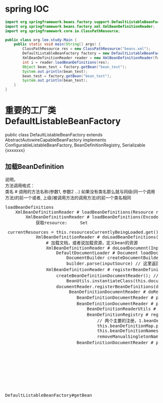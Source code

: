 # spring IOC
```java
import org.springframework.beans.factory.support.DefaultListableBeanFactory;
import org.springframework.beans.factory.xml.XmlBeanDefinitionReader;
import org.springframework.core.io.ClassPathResource;

public class org.lee.study.Main {
    public static void main(String[] args) {
        ClassPathResource res = new ClassPathResource("beans.xml");
        DefaultListableBeanFactory factory = new DefaultListableBeanFactory();
        XmlBeanDefinitionReader reader = new XmlBeanDefinitionReader(factory);
        int i = reader.loadBeanDefinitions(res);
        Object bean_test = factory.getBean("bean_test");
        System.out.println(bean_test);
        bean_test = factory.getBean("bean_test");
        System.out.println(bean_test);
    }
}
```
# 重要的工厂类 DefaultListableBeanFactory

public class DefaultListableBeanFactory extends AbstractAutowireCapableBeanFactory
		implements ConfigurableListableBeanFactory, BeanDefinitionRegistry, Serializable {xxxxxxx}
		
## 加载BeanDefinition        
说明，         
方法调用格式：     
    类名 # 调用的方法名称(参数1, 参数2 ...)
    如果没有类名那么就与同级(同一个调用方法)的前一个或者, 上级(被调用方法的调用方法)的前一个类名相同
 
<pre>
loadBeanDefinitions     
    XmlBeanDefinitionReader # loadBeanDefinitions(Resource resource)            
        XmlBeanDefinitionReader # loadBeanDefinitions(EncodedResource encodedResource):
            获取resource:		Set<pre> currentResources = this.resourcesCurrentlyBeingLoaded.get();
            XmlBeanDefinitionReader # doLoadBeanDefinitions(InputSource inputSource, Resource resource)
                # 加载文档，或者说加载资源，定义bean的资源
                XmlBeanDefinitionReader # doLoadDocument(InputSource inputSource, Resource resource) 
                    DefaultDocumentLoader # Document loadDocument(InputSource inputSource, EntityResolver entityResolver, ErrorHandler errorHandler, int validationMode, boolean namespaceAware) 
                        DocumentBuilder createDocumentBuilder(DocumentBuilderFactory factory,Entity Resolver entityResolver, ErrorHandler errorHandler)
                        builder.parse(inputSource) // 这里返回了资源文档的解析
                XmlBeanDefinitionReader # registerBeanDefinitions(Document doc, Resource resource)  // 这里注册 BeanDefinition 的实例，并且返回新注册的个数
                    createBeanDefinitionDocumentReader(); // 通过反射执行创建一个reader实例
                        BeanUtils.instantiateClass(this.documentReaderClass);
                    documentReader.registerBeanDefinitions(doc, createReaderContext(resource)); // 真实调用：DefaultBeanDefinitionDocumentReader # registerBeanDefinitions(Document doc, XmlReaderContext readerContext)
                         BeanDefinitionDocumentReader # doRegisterBeanDefinitions(Element root)
                            BeanDefinitionDocumentReader # preProcessXml(root); // 空方法
                            BeanDefinitionDocumentReader # parseBeanDefinitions(root, this.delegate); // 解析bean的过程，并在解析完成的时候将bean注册
                                BeanDefinitionReaderUtils # registerBeanDefinition(BeanDefinitionHolder definitionHolder, BeanDefinitionRegistry registry)
                                BeanDefinitionRegistry # registerBeanDefinition(String beanName, BeanDefinition beanDefinition) # 在 DefaultListableBeanFactory 的实现类里面他是将两个参数存放在了 beanDefinitionMap 的成员变量里面，这里的比较关键，后面的依赖注入里面会从里面获取比较重要的bean的成员变量定义信息
                                    // 两个主要的注册，1.beanDefinition和beanDefinitionNames 一个是bean的成员变量的值， 一个是bean的名称，已经注册了的bean的名称，这个暂时还不知道用处是什么意思
                                    this.beanDefinitionMap.put(beanName, beanDefinition);
                                    this.beanDefinitionNames.add(beanName);
                                    removeManualSingletonName(beanName);// 移除单例的bean 这个暂时不知道什么意思
                            BeanDefinitionDocumentReader # postProcessXml(root); // 空方法
                            
                
                    
                    
                        
                        
</pre>
        
    
DefaultListableBeanFactory#getBean